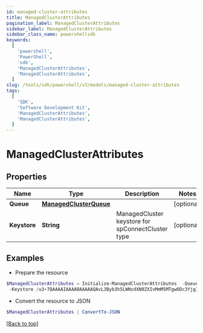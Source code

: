 ```yaml
---
id: managed-cluster-attributes
title: ManagedClusterAttributes
pagination_label: ManagedClusterAttributes
sidebar_label: ManagedClusterAttributes
sidebar_class_name: powershellsdk
keywords:
  [
    'powershell',
    'PowerShell',
    'sdk',
    'ManagedClusterAttributes',
    'ManagedClusterAttributes',
  ]
slug: /tools/sdk/powershell/v3/models/managed-cluster-attributes
tags:
  [
    'SDK',
    'Software Development Kit',
    'ManagedClusterAttributes',
    'ManagedClusterAttributes',
  ]
---
```


# ManagedClusterAttributes

## Properties

| Name | Type | Description | Notes |
| --- | --- | --- | --- |
| **Queue** | [**ManagedClusterQueue**](managed-cluster-queue) |  | [optional] |
| **Keystore** | **String** | ManagedCluster keystore for spConnectCluster type | [optional] |

## Examples

- Prepare the resource

```powershell
$ManagedClusterAttributes = Initialize-ManagedClusterAttributes  -Queue null `
 -Keystore /u3+7QAAAAIAAAABAAAAAQAvL3Byb3h5LWNsdXN0ZXIvMmM5MTgwODc3Yjg3MW
```

- Convert the resource to JSON

```powershell
$ManagedClusterAttributes | ConvertTo-JSON
```

[[Back to top]](#)
